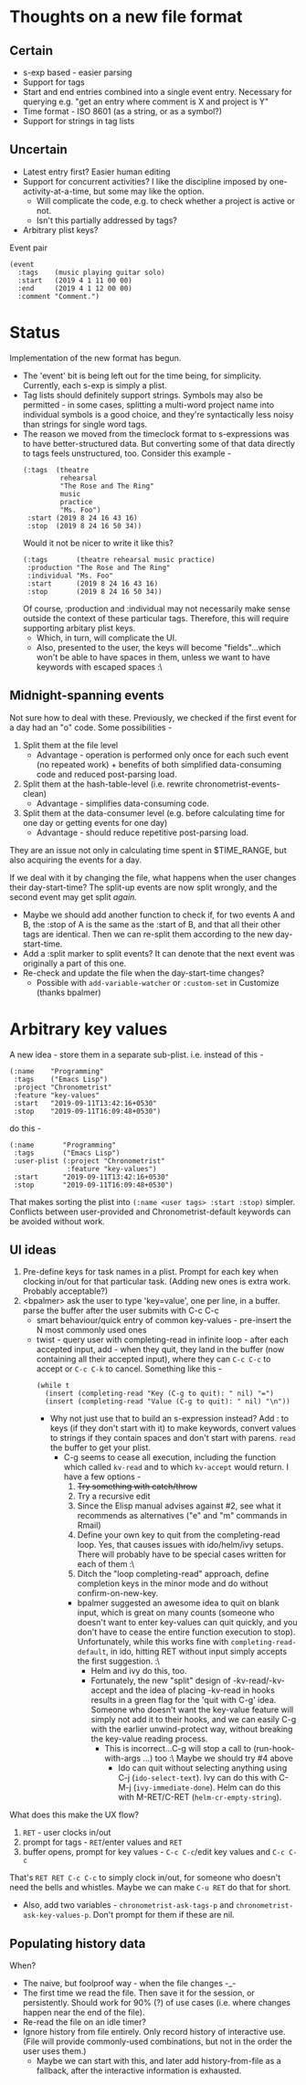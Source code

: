 # Thoughts on a new file format
## Certain
* s-exp based - easier parsing
* Support for tags
* Start and end entries combined into a single event entry. Necessary for querying e.g. "get an entry where comment is X and project is Y"
* Time format - ISO 8601 (as a string, or as a symbol?)
* Support for strings in tag lists

## Uncertain
* Latest entry first? Easier human editing
* Support for concurrent activities? I like the discipline imposed by one-activity-at-a-time, but some may like the option.
  * Will complicate the code, e.g. to check whether a project is active or not.
  * Isn't this partially addressed by tags?
* Arbitrary plist keys?

Event pair
```
(event
  :tags    (music playing guitar solo)
  :start   (2019 4 1 11 00 00)
  :end     (2019 4 1 12 00 00)
  :comment "Comment.")
```

# Status
Implementation of the new format has begun.
* The 'event' bit is being left out for the time being, for simplicity. Currently, each s-exp is simply a plist.
* Tag lists should definitely support strings. Symbols may also be permitted - in some cases, splitting a multi-word project name into individual symbols is a good choice, and they're syntactically less noisy than strings for single word tags.
* The reason we moved from the timeclock format to s-expressions was to have better-structured data. But converting some of that data directly to tags feels unstructured, too. Consider this example -
  ```
  (:tags  (theatre
           rehearsal
           "The Rose and The Ring"
           music
           practice
           "Ms. Foo")
   :start (2019 8 24 16 43 16)
   :stop  (2019 8 24 16 50 34))
  ```
  Would it not be nicer to write it like this?
  ```
  (:tags       (theatre rehearsal music practice)
   :production "The Rose and The Ring"
   :individual "Ms. Foo"
   :start      (2019 8 24 16 43 16)
   :stop       (2019 8 24 16 50 34))
  ```
  Of course, :production and :individual may not necessarily make sense outside the context of these particular tags. Therefore, this will require supporting arbitary plist keys.
  * Which, in turn, will complicate the UI.
  * Also, presented to the user, the keys will become "fields"...which won't be able to have spaces in them, unless we want to have keywords with escaped spaces :\

## Midnight-spanning events
Not sure how to deal with these. Previously, we checked if the first event for a day had an "o" code. Some possibilities -
1. Split them at the file level
   * Advantage - operation is performed only once for each such event (no repeated work) + benefits of both simplified data-consuming code and reduced post-parsing load.
2. Split them at the hash-table-level (i.e. rewrite chronometrist-events-clean)
   * Advantage - simplifies data-consuming code.
3. Split them at the data-consumer level (e.g. before calculating time for one day or getting events for one day)
   * Advantage - should reduce repetitive post-parsing load.

They are an issue not only in calculating time spent in $TIME_RANGE, but also acquiring the events for a day.

If we deal with it by changing the file, what happens when the user changes their day-start-time? The split-up events are now split wrongly, and the second event may get split _again._
* Maybe we should add another function to check if, for two events A and B, the :stop of A is the same as the :start of B, and that all their other tags are identical. Then we can re-split them according to the new day-start-time.
* Add a :split marker to split events? It can denote that the next event was originally a part of this one.
* Re-check and update the file when the day-start-time changes?
  * Possible with `add-variable-watcher` or `:custom-set` in Customize (thanks bpalmer)

# Arbitrary key values
A new idea - store them in a separate sub-plist. i.e. instead of this -

```
(:name    "Programming"
 :tags    ("Emacs Lisp")
 :project "Chronometrist"
 :feature "key-values"
 :start   "2019-09-11T13:42:16+0530"
 :stop    "2019-09-11T16:09:48+0530")
```
do this -
```
(:name       "Programming"
 :tags       ("Emacs Lisp")
 :user-plist (:project "Chronometrist"
              :feature "key-values")
 :start      "2019-09-11T13:42:16+0530"
 :stop       "2019-09-11T16:09:48+0530")
```
That makes sorting the plist into `(:name <user tags> :start :stop)` simpler. Conflicts between user-provided and Chronometrist-default keywords can be avoided without work.

## UI ideas
1. Pre-define keys for task names in a plist. Prompt for each key when clocking in/out for that particular task. (Adding new ones is extra work. Probably acceptable?)
2. \<bpalmer\> ask the user to type 'key=value', one per line, in a buffer. parse the buffer after the user submits with C-c C-c
   * smart behaviour/quick entry of common key-values - pre-insert the N most commonly used ones
   * twist - query user with completing-read in infinite loop - after each accepted input, add - when they quit, they land in the buffer (now containing all their accepted input), where they can `C-c C-c` to accept or `C-c C-k` to cancel. Something like this -
     ```
     (while t
       (insert (completing-read "Key (C-g to quit): " nil) "=")
       (insert (completing-read "Value (C-g to quit): " nil) "\n"))
     ```
     * Why not just use that to build an s-expression instead? Add : to keys (if they don't start with it) to make keywords, convert values to strings if they contain spaces and don't start with parens. `read` the buffer to get your plist.
       * C-g seems to cease all execution, including the function which called `kv-read` and to which `kv-accept` would return. I have a few options -
         1. ~~Try something with catch/throw~~
         2. Try a recursive edit
         3. Since the Elisp manual advises against #2, see what it recommends as alternatives ("e" and "m" commands in Rmail)
         4. Define your own key to quit from the completing-read loop. Yes, that causes issues with ido/helm/ivy setups. There will probably have to be special cases written for each of them :\
         5. Ditch the "loop completing-read" approach, define completion keys in the minor mode and do without confirm-on-new-key.
         * bpalmer suggested an awesome idea to quit on blank input, which is great on many counts (someone who doesn't want to enter key-values can quit quickly, and you don't have to cease the entire function execution to stop). Unfortunately, while this works fine with `completing-read-default`, in ido, hitting RET without input simply accepts the first suggestion. :\
           * Helm and ivy do this, too.
           * Fortunately, the new "split" design of -kv-read/-kv-accept and the idea of placing -kv-read in hooks results in a green flag for the 'quit with C-g' idea. Someone who doesn't want the key-value feature will simply not add it to their hooks, and we can easily C-g with the earlier unwind-protect way, without breaking the key-value reading process.
             * This is incorrect...C-g will stop a call to (run-hook-with-args ...) too :\ Maybe we should try #4 above
               * Ido can quit without selecting anything using C-j (`ido-select-text`). Ivy can do this with C-M-j (`ivy-immediate-done`). Helm can do this with M-RET/C-RET (`helm-cr-empty-string`).

What does this make the UX flow?
1. `RET` - user clocks in/out
2. prompt for tags - `RET`/enter values and `RET`
3. buffer opens, prompt for key values - `C-c C-c`/edit key values and `C-c C-c`

That's `RET RET C-c C-c` to simply clock in/out, for someone who doesn't need the bells and whistles. Maybe we can make `C-u RET` do that for short.
* Also, add two variables - `chronometrist-ask-tags-p` and `chronometrist-ask-key-values-p`. Don't prompt for them if these are nil.

## Populating history data
When?
* The naive, but foolproof way - when the file changes -_-
* The first time we read the file. Then save it for the session, or persistently. Should work for 90% (?) of use cases (i.e. where changes happen near the end of the file).
* Re-read the file on an idle timer?
* Ignore history from file entirely. Only record history of interactive use. (File will provide commonly-used combinations, but not in the order the user uses them.)
  * Maybe we can start with this, and later add history-from-file as a fallback, after the interactive information is exhausted.

